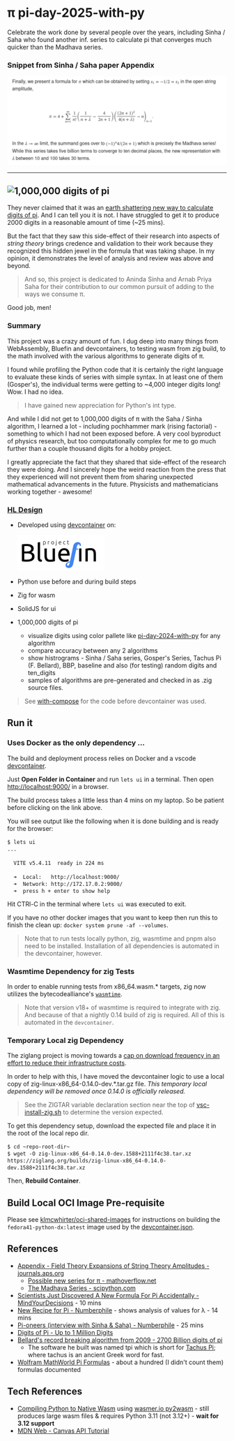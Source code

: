 # π pi-day-2025-with-py


Celebrate the work done by several people over the years, including Sinha / Saha who found another inf. series to calculate pi that converges much quicker than the Madhava series.

### Snippet from Sinha / Saha paper Appendix
![Appendix snippet](./docs/snippet.svg)

---
![1,000,000 digits of pi](https://github.com/klmcwhirter/stuff/blob/master/pi-day-2025-demo.gif)
---
They never claimed that it was an [earth shattering new way to calculate digits of pi](https://youtu.be/2lvTjEZ-bbw?t=44). And I can tell you it is not. I have struggled to get it to produce 2000 digits in a reasonable amount of time (~25 mins).

But the fact that they saw this side-effect of their research into aspects of *string theory* brings credence and validation to their work because they recognized this hidden jewel in the formula that was taking shape. In my opinion, it demonstrates the level of analysis and review was above and beyond.

> And so, this project is dedicated to Aninda Sinha and Arnab Priya Saha for their contribution to our common pursuit of adding to the ways we consume π.

Good job, men!

### Summary

This project was a crazy amount of fun. I dug deep into many things from WebAssembly, Bluefin and devcontainers, to testing wasm from zig build, to the math involved with the various algorithms to generate digits of π.

I found while profiling the Python code that it is certainly the right language to evaluate these kinds of series with simple syntax. In at least one of them (Gosper's), the individual terms were getting to ~4,000 integer digits long! Wow. I had no idea.

> I have gained new appreciation for Python's int type.

And while I did not get to 1,000,000 digits of π with the Saha / Sinha algorithm, I learned a lot - including pochhammer mark (rising factorial) - something to which I had not been exposed before. A very cool byproduct of physics research, but too computationally complex for me to go much further than a couple thousand digits for a hobby project.

I greatly appreciate the fact that they shared that side-effect of the research they were doing. And I sincerely hope the weird reaction from the press that they experienced will not prevent them from sharing unexpected mathematical advancements in the future. Physicists and mathematicians working together - awesome!

### [HL Design](./TODO.md)
* Developed using [devcontainer](https://code.visualstudio.com/docs/devcontainers/containers) on:

  [![project bluefin](./docs/project-bluefin.svg)](https://projectbluefin.io/)
* Python use before and during build steps
* Zig for wasm
* SolidJS for ui
* 1,000,000 digits of pi
  * visualize digits using color pallete like [pi-day-2024-with-py](https://github.com/klmcwhirter/pi-day-2024-with-py) for any algorithm
  * compare accuracy between any 2 algorithms
  * show histrograms - Sinha / Saha series, Gosper's Series, Tachus Pi (F. Bellard), BBP, baseline and also (for testing) random digits and ten_digits
  * samples of algorithms are pre-generated and checked in as .zig source files.

> See [with-compose](https://github.com/klmcwhirter/pi-day-2025-with-py/tree/with-compose) for the code before devcontainer was used.

## Run it

### Uses Docker as the only dependency ...

The build and deployment process relies on Docker and a vscode [devcontainer](https://code.visualstudio.com/docs/devcontainers/containers).

Just **Open Folder in Container** and run `lets ui` in a terminal. Then open [http://localhost:9000/](http://localhost:9000/) in a browser.

The build process takes a little less than 4 mins on my laptop. So be patient before clicking on the link above.

You will see output like the following when it is done building and is ready for the browser:

```
$ lets ui
...

  VITE v5.4.11  ready in 224 ms

  ➜  Local:   http://localhost:9000/
  ➜  Network: http://172.17.0.2:9000/
  ➜  press h + enter to show help

```

Hit CTRl-C in the terminal where `lets ui` was executed to exit.

If you have no other docker images that you want to keep then run this to finish the clean up: `docker system prune -af --volumes`.


> Note that to run tests locally python, zig, wasmtime and pnpm also need to be installed. Installation of all dependencies is automated in the devcontainer, however.

### Wasmtime Dependency for zig Tests

In order to enable running tests from x86_64.wasm.* targets, zig now utilizes the bytecodealliance's [`wasmtime`](https://github.com/bytecodealliance/wasmtime).

> Note that version v18+ of wasmtime is required to integrate with zig. And because of that a nightly 0.14 build of zig is required. All of this is automated in the `devcontainer`.

### Temporary Local zig Dependency
The ziglang project is moving towards a [cap on download frequency in an effort to reduce their infrastructure costs](https://ziglang.org/news/migrate-to-self-hosting/).

In order to help with this, I have moved the devcontainer logic to use a local copy of zig-linux-x86_64-0.14.0-dev.*.tar.gz file.
_This temporary local dependency will be removed once 0.14.0 is officially released._

> See the ZIGTAR variable declaration section near the top of [vsc-install-zig.sh](./.devcontainer/vsc-install-zig.sh) to determine the version expected.

To get this dependency setup, download the expected file and place it in the root of the local repo dir.

```
$ cd ~repo-root-dir~
$ wget -O zig-linux-x86_64-0.14.0-dev.1588+2111f4c38.tar.xz https://ziglang.org/builds/zig-linux-x86_64-0.14.0-dev.1588+2111f4c38.tar.xz
```
Then, **Rebuild Container**.

## Build Local OCI Image Pre-requisite

Please see [klmcwhirter/oci-shared-images](https://github.com/klmcwhirter/oci-shared-images) for instructions on building the `fedora41-python-dx:latest` image used by the [devcontainer.json](./.devcontainer/devcontainer.json).

## References
* [Appendix - Field Theory Expansions of String Theory Amplitudes - journals.aps.org](https://journals.aps.org/prl/abstract/10.1103/PhysRevLett.132.221601#d5e8137)
  * [Possible new series for π - mathoverflow.net](https://mathoverflow.net/questions/473931/possible-new-series-for-pi)
  * [The Madhava Series - scipython.com](https://scipython.com/book/chapter-2-the-core-python-language-i/questions/the-madhava-series/)
* [Scientists Just Discovered A New Formula For Pi Accidentally - MindYourDecisions](https://youtu.be/t1ZnptSEPI8) - 10 mins
* [New Recipe for Pi - Numberphile](https://youtu.be/nXexsSWrc1Q?t=605s) - shows analysis of values for &lambda; - 14 mins
* [Pi-oneers (interview with Sinha & Saha) - Numberphile](https://youtu.be/2lvTjEZ-bbw) - 25 mins
* [Digits of Pi - Up to 1 Million Digits](https://www.angio.net/pi/digits.html)
* [Bellard's record breaking algorithm from 2009 - 2700 Billion digits of pi](https://bellard.org/pi/)
  * The software he built was named tpi which is short for [Tachus Pi](https://bellard.org/pi/pi2700e9/tpi.html); where tachus is an ancient Greek word for fast.
* [Wolfram MathWorld Pi Formulas](https://mathworld.wolfram.com/PiFormulas.html) - about a hundred (I didn't count them) formulas documented

## Tech References
* [Compiling Python to Native Wasm](https://youtu.be/_Gq273qvNMg) using [wasmer.io py2wasm](https://wasmer.io/posts/py2wasm-a-python-to-wasm-compiler) - still produces large wasm files & requires Python 3.11 (not 3.12+) - **wait for 3.12 support**
* [MDN Web - Canvas API Tutorial](https://developer.mozilla.org/en-US/docs/Web/API/Canvas_API/Tutorial)
